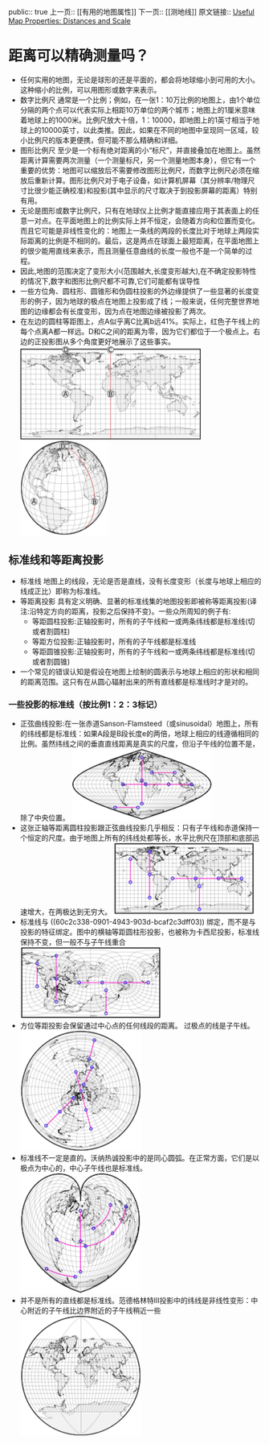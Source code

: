 public:: true
上一页:: [[有用的地图属性]] 
下一页:: [[测地线]] 
原文链接:: [Useful Map Properties: Distances and Scale](https://web.archive.org/web/20180322172708/http://www.progonos.com/furuti/MapProj/Normal/CartProp/DistPres/distPres.html)

# 距离可以精确测量吗？
- 任何实用的地图，无论是球形的还是平面的，都会将地球缩小到可用的大小。这种缩小的比例，可以用图形或数字来表示。
- 数字比例尺
  通常是一个比例；例如，在一张1：10万比例的地图上，由1个单位分隔的两个点可以代表实际上相距10万单位的两个城市；地图上的1厘米意味着地球上的1000米。比例尺放大十倍，1：10000，即地图上的1英寸相当于地球上的10000英寸，以此类推。因此，如果在不同的地图中呈现同一区域，较小比例尺的版本更便携，但可能不那么精确和详细。
- 图形比例尺
  至少是一个标有绝对距离的小“标尺”，并直接叠加在地图上。虽然距离计算需要两次测量（一个测量标尺，另一个测量地图本身），但它有一个重要的优势：地图可以缩放后不需要修改图形比例尺，而数字比例尺必须在缩放后重新计算。图形比例尺对于电子设备，如计算机屏幕（其分辨率/物理尺寸比很少能正确校准)和投影(其中显示的尺寸取决于到投影屏幕的距离）特别有用。
- 无论是图形或数字比例尺，只有在地球仪上比例才能直接应用于其表面上的任意一对点。在平面地图上的比例实际上并不恒定，会随着方向和位置而变化。而且它可能是非线性变化的：地图上一条线的两段的长度比对于地球上两段实际距离的比例是不相同的。最后，这是两点在球面上最短距离，在平面地图上的很少能用直线来表示，而且测量任意曲线的长度一般也不是一个简单的过程。
- 因此,地图的范围决定了变形大小(范围越大,长度变形越大),在不确定投影特性的情况下,数字和图形比例尺都不可靠,它们可能都有误导性
- 一些方位角、圆柱形、圆锥形和伪圆柱投影的外边缘提供了一些显著的长度变形的例子，因为地球的极点在地图上投影成了线；一般来说，任何完整世界地图的边缘都会有长度变形，因为点在地图边缘被投影了两次。
- 在左边的圆柱等距图上，点A似乎离C比离b远41%。实际上，红色子午线上的每个点离A都一样远。D和C之间的距离为零，因为它们都位于一个极点上。右边的正投影图从多个角度更好地展示了这些事实。
  ![image.png](../assets/image_1623375161513_0.png) ![image.png](../assets/image_1623375177599_0.png)
## 标准线和等距离投影
- 标准线 
  地图上的线段，无论是否是直线，没有长度变形（长度与地球上相应的线成正比）即称为标准线。
- 等距离投影
  具有定义明确、显著的标准线集的地图投影即被称等距离投影(译注:沿特定方向的距离，投影之后保持不变)。一些众所周知的例子有:
  * 等距圆柱投影:正轴投影时，所有的子午线和一或两条纬线都是标准线(切或者割圆柱)
  * 等距方位投影:正轴投影时，所有的子午线都是标准线
  * 等距圆锥投影:正轴投影时，所有的子午线和一或两条纬线都是标准线(切或者割圆锥)
- 一个常见的错误认知是假设在地图上绘制的圆表示与地球上相应的形状和相同的距离范围。这只有在从圆心辐射出来的所有直线都是标准线时才是对的。
### 一些投影的标准线（按比例1：2：3标记）
- 正弦曲线投影:在一张赤道Sanson-Flamsteed（或sinusoidal）地图上，所有的纬线都是标准线：如果A段是B段长度e的两倍，地球上相应的线遵循相同的比例。虽然纬线之间的垂直直线距离是真实的尺度，但沿子午线的位置不是，除了中央位置。
  ![image.png](../assets/image_1623375778880_0.png)
- 这张正轴等距离圆柱投影跟正弦曲线投影几乎相反：只有子午线和赤道保持一个恒定的尺度。由于地图上所有的纬线处都等长，水平比例尺在顶部和底部迅速增大，在两极达到无穷大。
  ![image.png](../assets/image_1623375850971_0.png)
- 标准线与 ((60c2c338-0901-4943-903d-bcaf2c3dff03)) 绑定，而不是与投影的特征绑定。图中的横轴等距圆柱形投影，也被称为卡西尼投影，标准线保持不变，但一般不与子午线重合
  ![image.png](../assets/image_1623376020352_0.png)
- 方位等距投影会保留通过中心点的任何线段的距离。 过极点的线是子午线。
  ![image.png](../assets/image_1623376058239_0.png)
- 标准线不一定是直的。沃纳热诚投影中的是同心圆弧。在正常方面，它们是以极点为中心的，中心子午线也是标准线。
  ![image.png](../assets/image_1623376069511_0.png)
- 并不是所有的直线都是标准线。范德格林特III投影中的纬线是非线性变形：中心附近的子午线比边界附近的子午线稍近一些
  ![image.png](../assets/image_1623376100222_0.png)